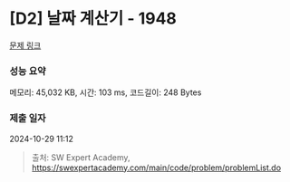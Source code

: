 # [D2] 날짜 계산기 - 1948 

[문제 링크](https://swexpertacademy.com/main/code/problem/problemDetail.do?contestProbId=AV5PnnU6AOsDFAUq) 

### 성능 요약

메모리: 45,032 KB, 시간: 103 ms, 코드길이: 248 Bytes

### 제출 일자

2024-10-29 11:12



> 출처: SW Expert Academy, https://swexpertacademy.com/main/code/problem/problemList.do
